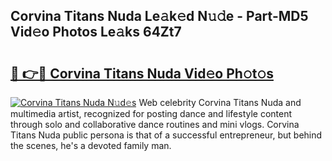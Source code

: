 ## Corvina Titans Nuda Le𝚊k𝚎d N𝚞𝚍e - Part-MD5 Vid𝚎o Photos Le𝚊ks 64Zt7

# <h2><a href="http://fbfz54c.evod.top/?m=Corvina+Titans+Nuda">🔗 👉🔴 Corvina Titans Nuda Vid𝚎o Ph𝚘t𝚘s</a></h2>

[![Corvina Titans Nuda N𝚞d𝚎s](https://i.imgur.com/8V9OHl7.gif)](http://fbfz54c.evod.top/?m=Corvina+Titans+Nuda)
Web celebrity Corvina Titans Nuda and multimedia artist, recognized for posting dance and lifestyle content through solo and collaborative dance routines and mini vlogs. Corvina Titans Nuda public persona is that of a successful entrepreneur, but behind the scenes, he's a devoted family man. 
